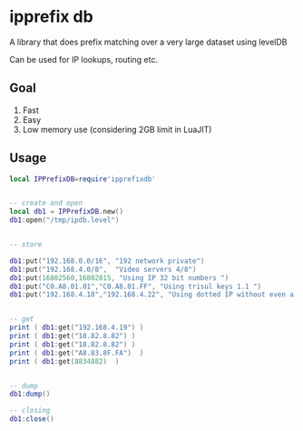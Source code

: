 ipprefix db 
==================

A library that does prefix matching over a very large dataset using levelDB 

Can be used for IP lookups, routing etc. 

Goal
----

1. Fast
2. Easy
3. Low memory use (considering 2GB limit in LuaJIT) 



Usage
-------



````lua 
local IPPrefixDB=require'ipprefixdb'


-- create and open 
local db1 = IPPrefixDB.new()
db1:open("/tmp/ipdb.level")


-- store 

db1:put("192.168.0.0/16", "192 network private") 
db1:put("192.168.4.0/8",  "Video servers 4/8") 
db1:put(16802560,16802815, "Using IP 32 bit numbers ")
db1:put("C0.A8.01.01","C0.A8.01.FF", "Using trisul keys 1.1 ")
db1:put("192.168.4.18","192.168.4.22", "Using dotted IP without even a proper subnet ")


-- get 
print ( db1:get("192.168.4.19") )
print ( db1:get("18.82.8.82") )
print ( db1:get("18.82.8.82") )
print ( db1:get("A8.83.8F.FA")  )
print ( db1:get(8834882)  )


-- dump
db1:dump()

-- closing 
db1:close()

````

